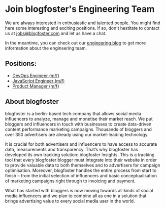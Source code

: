 
# Join blogfoster's Engineering Team

We are always interested in enthusiastic and talented people. You might find here some interesting and exciting positions. If so, don't hestitate to contact us at jobs@blogfoster.com and let us have a chat.

In the meantime, you can check out our [engineering blog](http://engineering.blogfoster.com) to get more information about the engineering team.

## Positions:

- [DevOps Engineer (m/f)](devops-engineer.md)
- [JavaScript Engineer (m/f)](front-end-engineer.md)
- [Product Manager (m/f)](product-manager.md)

## About blogfoster

blogfoster is a berlin-based tech company that allows social media influencers to analyze, manage and monetise their market reach. We put bloggers and influencers in touch with businesses to create data-driven content performance marketing campaigns. Thousands of bloggers and over 350 advertisers are already using our market-leading technology.

It is crucial for both advertisers and influencers to have access to accurate data, measurements and transparency. That’s why blogfoster has developed its own tracking solution: blogfoster Insights. This is a tracking tool that every blogfoster blogger must integrate into their website in order to provide valuable data to both themselves and to advertisers for campaign optimisation. Moreover, blogfoster handles the entire process from start to finish – from the initial selection of influencers and basic conceptualisation of marketing campaigns right through to invoicing and payment.

What has started with bloggers is now moving towards all kinds of social media influencers and we plan to combine all as one in a solution that brings advertising value to every social media user in the world.
